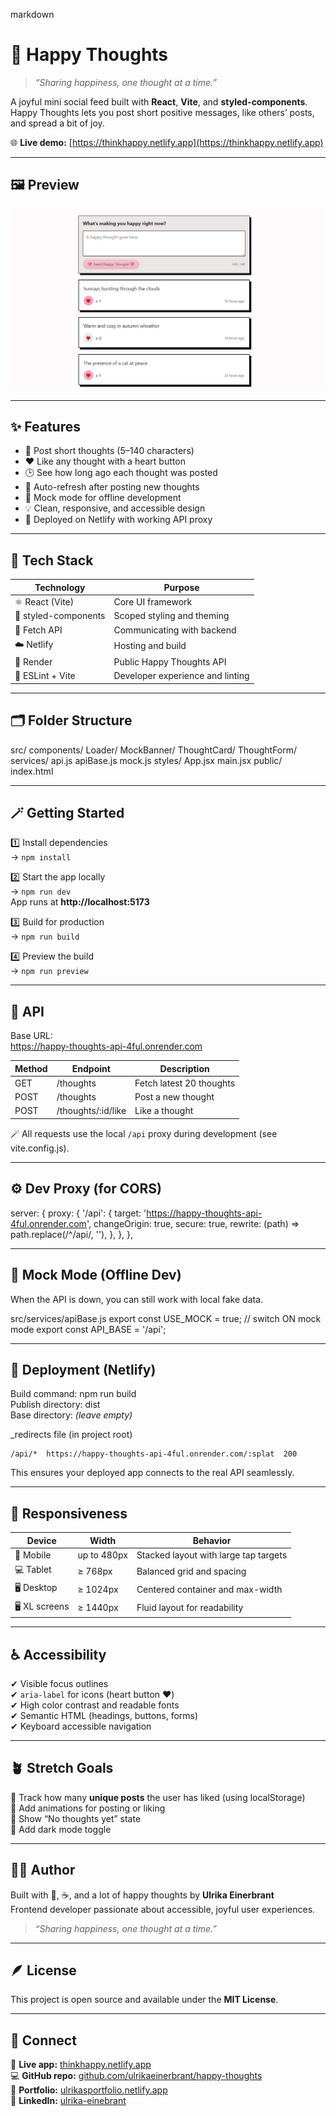 markdown
# 💖 Happy Thoughts

> _“Sharing happiness, one thought at a time.”_

A joyful mini social feed built with **React**, **Vite**, and **styled-components**.  
Happy Thoughts lets you post short positive messages, like others’ posts, and spread a bit of joy.

🌐 **Live demo:** [https://thinkhappy.netlify.app](https://thinkhappy.netlify.app)

---

## 🖼️ Preview

![Happy Thoughts app screenshot](./public/screenshot.jpg)

---

## ✨ Features

- 💬 Post short thoughts (5–140 characters)  
- ❤️ Like any thought with a heart button  
- 🕒 See how long ago each thought was posted  
- 🔄 Auto-refresh after posting new thoughts  
- 🧭 Mock mode for offline development  
- 💡 Clean, responsive, and accessible design  
- 🚀 Deployed on Netlify with working API proxy  

---

## 🧠 Tech Stack

| Technology | Purpose |
|-------------|----------|
| ⚛️ React (Vite) | Core UI framework |
| 💅 styled-components | Scoped styling and theming |
| 🧭 Fetch API | Communicating with backend |
| ☁️ Netlify | Hosting and build |
| 🧩 Render | Public Happy Thoughts API |
| 🧪 ESLint + Vite | Developer experience and linting |

---

## 🗂️ Folder Structure

src/
  components/
    Loader/
    MockBanner/
    ThoughtCard/
    ThoughtForm/
  services/
    api.js
    apiBase.js
    mock.js
  styles/
  App.jsx
  main.jsx
public/
index.html

---

## 🪄 Getting Started

1️⃣ Install dependencies  
→ `npm install`

2️⃣ Start the app locally  
→ `npm run dev`  
App runs at **http://localhost:5173**

3️⃣ Build for production  
→ `npm run build`

4️⃣ Preview the build  
→ `npm run preview`

---

## 🔗 API

Base URL:  
https://happy-thoughts-api-4ful.onrender.com

Method | Endpoint | Description
-------|-----------|-------------
GET | /thoughts | Fetch latest 20 thoughts
POST | /thoughts | Post a new thought
POST | /thoughts/:id/like | Like a thought

🪄 All requests use the local `/api` proxy during development (see vite.config.js).

---

## ⚙️ Dev Proxy (for CORS)

server: {
  proxy: {
    '/api': {
      target: 'https://happy-thoughts-api-4ful.onrender.com',
      changeOrigin: true,
      secure: true,
      rewrite: (path) => path.replace(/^\/api/, ''),
    },
  },
},

---

## 🧠 Mock Mode (Offline Dev)

When the API is down, you can still work with local fake data.

src/services/apiBase.js
export const USE_MOCK = true; // switch ON mock mode
export const API_BASE = '/api';

---

## 🚀 Deployment (Netlify)

Build command: npm run build  
Publish directory: dist  
Base directory: *(leave empty)*

_redirects file (in project root)
```
/api/*  https://happy-thoughts-api-4ful.onrender.com/:splat  200
```

This ensures your deployed app connects to the real API seamlessly.

---

## 📱 Responsiveness

| Device | Width | Behavior |
|---------|--------|-----------|
| 📱 Mobile | up to 480px | Stacked layout with large tap targets |
| 💻 Tablet | ≥ 768px | Balanced grid and spacing |
| 🖥️ Desktop | ≥ 1024px | Centered container and max-width |
| 🖥️ XL screens | ≥ 1440px | Fluid layout for readability |

---

## ♿ Accessibility

✔ Visible focus outlines  
✔ `aria-label` for icons (heart button ❤️)  
✔ High color contrast and readable fonts  
✔ Semantic HTML (headings, buttons, forms)  
✔ Keyboard accessible navigation  

---

## 🪴 Stretch Goals

🌟 Track how many **unique posts** the user has liked (using localStorage)  
🌟 Add animations for posting or liking  
🌟 Show “No thoughts yet” state  
🌟 Add dark mode toggle  

---

## 👩‍💻 Author

Built with 💖, ☕, and a lot of happy thoughts by **Ulrika Einerbrant**  
Frontend developer passionate about accessible, joyful user experiences.  

> _“Sharing happiness, one thought at a time.”_

---

## 🪶 License

This project is open source and available under the **MIT License**.

---

## 💫 Connect

🔗 **Live app:** [thinkhappy.netlify.app](https://thinkhappy.netlify.app)  
💻 **GitHub repo:** [github.com/ulrikaeinerbrant/happy-thoughts](https://github.com/ulrikaeinerbrant/happy-thoughts)  
🧭 **Portfolio:** [ulrikasportfolio.netlify.app](https://ulrikasportfolio.netlify.app/)  
💼 **LinkedIn:** [ulrika-einebrant](https://www.linkedin.com/in/ulrika-einebrant/)
